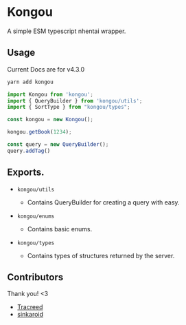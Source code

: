 # Kongou

A simple ESM typescript nhentai wrapper.

## Usage

Current Docs are for v4.3.0

```sh
yarn add kongou
```

```js
import Kongou from 'kongou';
import { QueryBuilder } from 'kongou/utils';
import { SortType } from "kongou/types";

const kongou = new Kongou();

kongou.getBook(1234);

const query = new QueryBuilder();
query.addTag()
```

## Exports.

- `kongou/utils`
    - Contains QueryBuilder for creating a query with easy.

- `kongou/enums`
    - Contains basic enums.

- `kongou/types`
    - Contains types of structures returned by the server.

## Contributors

Thank you! <3

- [Tracreed](https://git.fuyu.moe/Tracreed)
- [sinkaroid](https://www.github.com/sinkaroid)
